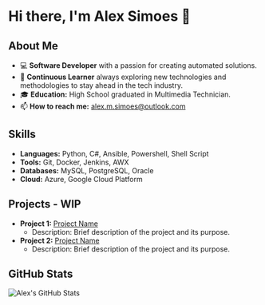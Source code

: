 # Hi there, I'm Alex Simoes 👋

## About Me

- 💻 **Software Developer** with a passion for creating automated solutions.
- 🌱 **Continuous Learner** always exploring new technologies and methodologies to stay ahead in the tech industry.
- 🎓 **Education:** High School graduated in Multimedia Technician.
- 📫 **How to reach me:** alex.m.simoes@outlook.com

## Skills

- **Languages:** Python, C#, Ansible, Powershell, Shell Script
- **Tools:** Git, Docker, Jenkins, AWX
- **Databases:** MySQL, PostgreSQL, Oracle
- **Cloud:** Azure, Google Cloud Platform

## Projects - WIP

- **Project 1:** [Project Name](link)
  - Description: Brief description of the project and its purpose.
- **Project 2:** [Project Name](link)
  - Description: Brief description of the project and its purpose.

## GitHub Stats

![Alex's GitHub Stats](https://github-readme-stats.vercel.app/api?username=Alexmsimoes95&show_icons=true&theme=radical)
